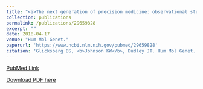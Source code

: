 ```yaml
---
title: "<i>The next generation of precision medicine: observational studies, electronic health records, biobanks and continuous monitoring</i>"
collection: publications
permalink: /publications/29659828
excerpt: "" 
date: 2018-04-17
venue: "Hum Mol Genet."
paperurl: 'https://www.ncbi.nlm.nih.gov/pubmed/29659828'
citation: 'Glicksberg BS, <b>Johnson KW</b>, Dudley JT. Hum Mol Genet. 2018 May 1;27(R1):R56-R62. doi: 10.1093/hmg/ddy114. PubMed ID: 29659828'
---
```


[PubMed Link](https://www.ncbi.nlm.nih.gov/pubmed/29659828)

[Download PDF here](https://kippjohnson.com/files/29659828.pdf)

